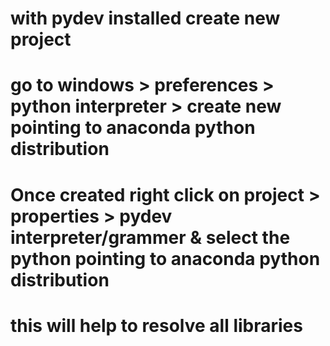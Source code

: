# with pydev installed create new project 
# go to windows > preferences > python interpreter > create new pointing to anaconda python distribution
# Once created right click on project > properties > pydev interpreter/grammer & select the python pointing to anaconda python distribution
# this will help to resolve all libraries
